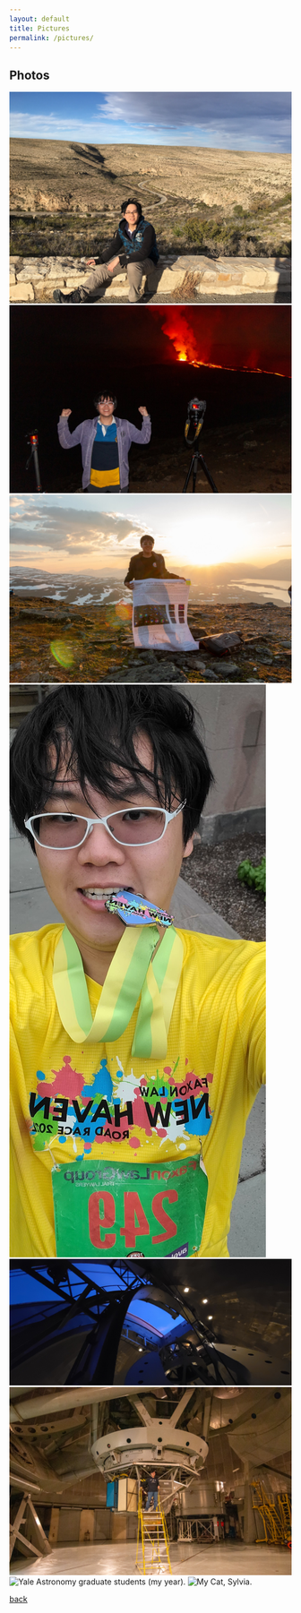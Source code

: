 ```yaml
---
layout: default
title: Pictures
permalink: /pictures/
---
```


## Photos
<img class='dog_image' src="/assets/img/Me1.jpg" alt="Picture of me hiking around Carlsbad Caverns National Park, New Mexico."/>
<img class='dog_image' src="/assets/img/Me_vocano.jpg" alt="Picture of me stading in front of a volcano with lava, Iceland."/>
<img class='dog_image' src="/assets/img/Me_poster.jpg" alt="Picture of me and my poster on the top of Mt. Nuoljia (1169m) in the Arctic circle, Abisko National Park, Northern Sweden during the Midnight Sun."/>
<img class='dog_image' src="/assets/img/Me_NewHavenRace.JPG" alt="Me running 20k New Haven road race."/>
<img class='dog_image' src="/assets/img/Palomar2.jpg" alt="Palomar Observatory."/>
<img class='dog_image' src="/assets/img/Palomar3.jpg" alt="Me Observering at the Palomar Observatory."/>
<img class='dog_image' src="/assets/img/My_year.jpg" alt="Yale Astronomy graduate students (my year)."/>
<img class='dog_image' src="/assets/img/cat.jpg" alt="My Cat, Sylvia."/>


[back](../)
